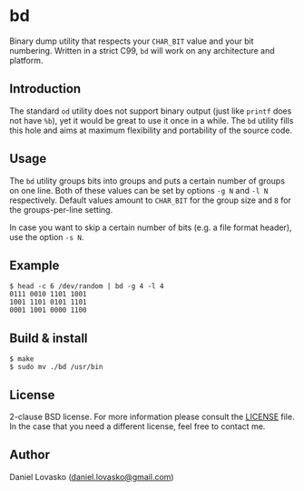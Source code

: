 # bd
Binary dump utility that respects your `CHAR_BIT` value and your bit numbering.
Written in a strict C99, `bd` will work on any architecture and platform.

## Introduction
The standard `od` utility does not support binary output (just like `printf`
does not have `%b`), yet it would be great to use it once in a while. The `bd`
utility fills this hole and aims at maximum flexibility and portability of the
source code.

## Usage
The `bd` utility groups bits into groups and puts a certain number of groups on
one line. Both of these values can be set by options `-g N` and `-l N`
respectively. Default values amount to `CHAR_BIT` for the group size and `8`
for the groups-per-line setting.

In case you want to skip a certain number of bits (e.g. a file format header),
use the option `-s N`.

## Example
```
$ head -c 6 /dev/random | bd -g 4 -l 4
0111 0010 1101 1001
1001 1101 0101 1101
0001 1001 0000 1100
```

## Build & install
```
$ make
$ sudo mv ./bd /usr/bin
```

## License
2-clause BSD license. For more information please consult the
[LICENSE](LICENSE.md) file. In the case that you need a different license, feel
free to contact me.

## Author
Daniel Lovasko (daniel.lovasko@gmail.com)

